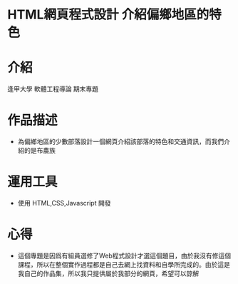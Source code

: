 # HTML網頁程式設計 介紹偏鄉地區的特色

# 介紹
逢甲大學 軟體工程導論 期末專題

# 作品描述
* 為偏鄉地區的少數部落設計一個網頁介紹該部落的特色和交通資訊，而我們介紹的是布農族

# 運用工具
* 使用 HTML,CSS,Javascript 開發

# 心得
* 這個專題是因爲有組員選修了Web程式設計才選這個題目，由於我沒有修這個課程，所以在整個實作過程都是自己去網上找資料和自學所完成的。由於這是我自己的作品集，所以我只提供屬於我部分的網頁，希望可以諒解

